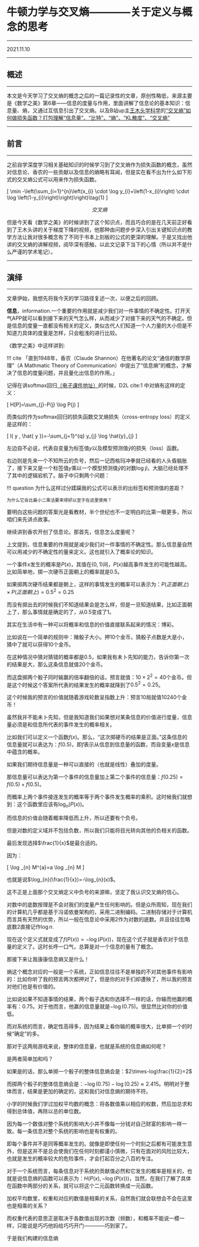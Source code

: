 # 牛顿力学与交叉熵————关于定义与概念的思考

---

2021.11.10

---

## 概述

---

本文是今天学习了交叉熵的概念之后的一篇记录性的文章，原创性略低，来源主要是《数学之美》第6章——信息的度量与作用，里面讲解了信息论的基本知识：信息量、熵，又通过互信息引出了交叉熵。以及B站up主[王木头学科学](https://space.bilibili.com/504715181)的[“交叉熵”如何做损失函数？打包理解“信息量”、“比特”、“熵”、“KL散度”、“交叉熵”](https://www.bilibili.com/video/BV15V411W7VB)

---

## 前言

---

之前自学深度学习相关基础知识的时候学习到了交叉熵作为损失函数的概念，虽然对信息论、香农的一些贡献以及信息的熵略有耳闻，但是实在看不出为什么如下形式的交叉熵公式可以用来作为损失函数。

\[
\min -\left(\sum_{i=1}^{n}\left(x_{i} \cdot \log y_{i}+\left(1-x_{i}\right) \cdot \log \left(1-y_{i}\right)\right)\right)\tag{1}
\]

$$
交叉熵
$$

但是今天看《数学之美》的时候讲到了这个知识点，而且巧合的是在几天前正好看到了王木头讲的关于梯度下降的视频，他那种由问题步步深入引出关键知识点的教学方法让我对很多概念有了不同于书本上刻板的公式的更深的理解。于是又找出他讲的交叉熵的讲解视频，阅毕深有感触，以此文记录下当下的心情（所以并不是什么严谨的学术笔记）。

---

## 演绎

---

文章伊始，我想先将我今天的学习路径复述一次，以便之后的回顾。

**信息**，information.一个重要的作用就是减少我们对一件事情的不确定性。打开天气APP就可以看到接下来的天气怎么样，从而减少了对接下来的天气的不确定。但是信息的度量一直都没有相关的定义，类似古代人们知道一个人力量的大小但是不知道力具体的度量是怎样，只会粗浅的进行比较。

《数学之美》中这样讲到:

!!! cite
    「直到1948年，香农（Claude Shannon）在他著名的论文“通信的数学原理”（A Mathmatic Theory of Communication）中提出了“信息熵”的概念，才解决了信息的度量问题，并且量化出信息的作用。」

记得在讲softmax回归[（电子课件地址）](https://zh-v2.d2l.ai/chapter_linear-networks/softmax-regression.html?highlight=%E4%BA%A4%E5%8F%89%E7%86%B5)的时候，D2L cite:1 中对熵有这样的定义：

\[
H[P]=\sum_{j}-P(j) \log P(j)
\]

而类似的作为softmax回归的损失函数交叉熵损失（cross-entropy loss）的定义是这样的：

\[
l( y , \hat{ y })=-\sum_{j=1}^{q} y_{j} \log \hat{y}_{j}
\]

左边自不必说，代表自变量为标签值$y$以及模型预测值$\hat{y}$的损失（loss）函数。

右边则是先来一个不知所云的负号，然后一记西格玛冲拳就已经看的人头昏脑胀了，接下来又是一个标签值$y$乘以一个模型预测值$\hat{y}$的对数$\log \hat{y}$。大脑已经处理不了其中的逻辑宕机了。脑子中只剩两个问题：

!!! question
    为什么这样过分蹂躏我的公式可以表示的出标签和预测值的差距？

    为什么它会比最小二乘法要来得好以至于在这里使用？

要明白这些问题的答案光是看教材，半个世纪也不一定明白的比第一眼更多，所以咱们来先讲点故事。

继续讲到香农开创了信息论。那首先，信息怎么度量呢？

上文提到，信息重要的作用就是减少我们对一件事情的不确定性。那么信息量自然可以用减少的不确定性的量来定义。这也就引入了概率论的知识。

一个事件$x$发生的概率是$P(x)$，其值在$(0,1)$间，$P(x)$越高事件发生的可能性越高。比如简单地，掷一次硬币正面朝上的概率就是0.5。


如果掷两次硬币结果都是朝上，这样的事情发生的概率可以表示为：$P(正面朝上)\times P(正面朝上)=0.5^2=0.25$

而没有掷出去的时候我们不知道结果会是怎么样，但是一旦知道结果，比如正面朝上了，那么事情就是确定的了，从0.5变成了1。

其实在生活中有一种可以将概率和信息的价值直接联系起来的情况：博彩。

比如说在一个简单的规则中：赌骰子大小。押10个金币，猜骰子点数是大是小，猜中了就可以获得10个金币。

在这种情况中猜对猜错的概率都是0.5，如果我有未卜先知的能力，告诉你第一次的结果是大，那么这条信息就值20个金币。

而这盘掷两个骰子同时输赢的倍率翻倍的话，预言就值：$10\times 2^2 =40$个金币。但是这个时候这个答案所代表的结果发生的概率就降到了$0.5^2=0.25$。

这个时候我的预言的价值就随着游戏轮数呈指数上升：预言10局就值10240个金币！

虽然我并不能未卜先知，但是我知道我们如果想对某条信息的价值进行度量，信息量必须是和信息所代表的事件发生的概率相关。

比如我们可以定义一个函数$f(x)$。那么，“这次掷硬币的结果是正面。”这条信息的信息量就可以表达为：$f(0.5)$，即$f$表示从信息到信息量的函数，而自变量$x$是信息中蕴含的概率。

如果我们期待信息量是一种可以直接的（也就是线性）叠加的度量。


那信息量可以表达为第一个事件的信息量加上第二个事件的信息量：$f(0.25)=f(0.5)+f(0.5)$。

而概率上两个事件接连发生的概率等于两个事件发生概率的乘积。这时候我们就想到：这个函数里应该有$\log_{n}(P(x))$。

而信息的价值会随着概率降低而上升，所以还要有个负号。

但是对数的定义域并不包括负数，所以我们只能将目光转向其他的负相关的函数。

最后发现选择$\frac{1}{x}$是最合适的。

因为：

\[
\log _{n} M^{a}=a \log _{n} M
\]

也就是说$\log_{n}(\frac{1}{x})=-\log_{n}(x)$。

这不正是上面那个交叉熵定义中负号的来源嘛，坚定了我认识交叉熵的信心。

对数中的底数按理是不会对我们的度量产生任何影响的。但是众所周知，现在我们的计算机几乎都是基于冯诺依曼架构的，采用二进制编码。二进制存储对于计算机而言具有天然的优势，所以一般在信息论中采用2作为对数的底数。并且往往忽略底数2直接记作$\log n$.

现在这个定义式就变成了$f(P(x))=-\log(P(x))$，现在这个式子就是香农对于信息量的定义了。这时长呼一口气，总算是对一个信息的量有了概念。

那接下来让我康康信息熵又是什么！

熵这个概念对应的一般是一个系统，正如信息往往不是单独的不对其他事件有影响的：比如你听了我的预言两次都押对了，但是你的对手们却遭殃了，所以我的预言对他们也是有价值的。

比如说如果不知道事情的结果，两个骰子选和你选择不一样的话，你输而他赢的概率有：0.75。对于他而言，他赢的信息量就是$-\log(0.75)$。很显然比对你的价值低。

而对系统的而言，确定性高得多，因为结果上看你输的概率很大，比单掷一个的时候“确定”的多。

那对于这两局游戏来说，整体的信息量，也就是系统的信息熵如何呢？

是两者简单加和吗？

如果是的话，那么单掷一个骰子的整体信息熵会是：$2\times-log\frac{1}{2}=2$

而掷两个骰子的整体信息熵会是：$-\log(0.75)-\log(0.25)\approx 2.415$。明明对于整体而言，结果是更加的确定的，这和我们对信息熵的期待不符。

小学的时候我们学过加权平均数的概念：将各数值乘以相应的权数，然后加总求和得到总体值，再除以总的单位数。

因为每一个数值对整个系统的影响大小并不像每一分钱对自己财富的影响一样一致。每一条信息对整个系统的影响也是有权重的。

即每个事件并不是同等概率发生的。就像是即使任何一个时刻之后都有可能发生意外，但是这并不是总会使我们在任何时刻都谨小慎微，只有在面对的风险比较大，也就是发生的概率较大的危险事件，才会打起百分之八百的专注。

对于一个系统而言，每条信息对于系统的贡献值必然和它发生的概率是相关的，也就是说信息熵的函数可以表示为：$H(P(x),-\log(P(x)))$，当然，在我们了解了具体在函数中两部分的关系，就可以将这个二元函数转换成一元函数。

加权平均数里，权重和对应的数值是相乘的关系，自然我们就会联想会不会在这里也是相乘的关系？

而权重代表的意思正是取决于各数值出现的次数（频数），和概率不能说一模一样，只能说是巧巧他妈给巧巧开门————巧到家了。

于是我们构建的信息熵